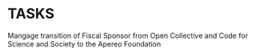 # TASKS
Mangage transition of Fiscal Sponsor from Open Collective and Code for Science and Society to the Apereo Foundation

<!--

## Apereo
1. [ ] provide questionaire to get to know dat-ecosystem
   * **`assigned`** [Patrick Masson](mailto:patrick.masson@apereo.org)
   * **`output`** 📦 [questionaire.pdf](./questionaire.pdf)
     * **next** `dat-ecosystem`
8. share fiscal sponsoree welcome information and policies documents with dat-ecosystem to sign
   * **`assigned`** [Patrick Masson](mailto:patrick.masson@apereo.org)
   * **`output`** 📦 [fiscal sponsoree welcome information and policies](./2024.06.05-Transition_to_Apero_Foundation%20as_Fiscal_Sponsor/ApereoFiscalSponsoreeWelcomeInformation%26Policies.pdf)
     * **next** `dat-ecosystem`
   * **`output`** 📦 [Apereo Welcome Policy](https://www.apereo.org/about/governance/welcoming-policy-20)
     * **next** `dat-ecosystem`
1. [ ]  add dat to Apereo website (generic information (such as dat-ecosystem blog and website links) about dat-ecosystem)
   * **`assigned`** [Michelle Hall](mailto:michelle.hall@apereo.org) - Apereo's website/drupal admin and communications manager
   * **`input`** ❓ [generic dat-ecosystem "about" info](#) **from** `dat-ecosystem`
   * **`output`** ❓ [link to dat-ecosystem page on apereo website](#)
2. [ ] migrate all dat related domains and email addresses to display and forward correctly based on instructions provided by dat-ecosystem
   * **`assigned`** [Arlen Johnson](mailto:arlen@sphericalcowgroup.com) - Apereo System Administrator
   * **`input`**❓[dat-ecosystem-AuthIDs](#) **from** `dat-ecosystem`
   * **`input`**❓[cs&S-AuthIDs](#) **from** `code-for-science-and-society`
   * **`input`** 📦 [usage intention for email addresses and domains](./2024.06.05-Transition_to_Apero_Foundation%20as_Fiscal_Sponsor/domains-and-emailaddresses.md#USAGE_INTENTION) **from** `dat-ecosystem`
   * **`output`** ❓ [transitioned DNS confugration compliant with usage intention](#)
     * **next** `dat-ecosystem`
3. [ ] Share official onboarding process and discuss options with dat-ecosystem onboarding publicity program to communicate to public
   * **`assigned`** [Jenn Cummings](mailto:jenn.cummings@apereo.org) - Apereo's Community and Membership Manager
   * **`input`** 🏁❓ [Updated and consortium signed `Proposal.md` linking those policies](./PROPOSAL.md) **from** `dat-ecosystem`
   * **`output`** 🏁❓ [...](#)

4. [ ] create IRS determination letter for dat-ecosystem to submit to OpenCollective to complete transition of fiscal sponsorship change
   * **`assigned`** [Phyllis Dobbs](mailto:accounting@apereo.org) - Apereo's Controller (funding/finances)
   * **`output`** ❓ [IRS determination letter](#)
     * **next** `dat-ecosystem`
5. [ ] provide ACH deposit information to dat-ecosystem for submitting to OpenCollective for completing the transition of fiscal sponsorship change
   * **`assigned`** [Phyllis Dobbs](mailto:accounting@apereo.org) - Apereo's Controller (funding/finances)
   * **`output`** ❓ [ACH deposit info including OpenCollective Bank Account transfer information](#)
     * **next** `dat-ecosystem`
6. [ ] provide a copy of W9 form to dat-ecosystem to forward to OpenCollective
   * **`assigned`** [Phyllis Dobbs](mailto:accounting@apereo.org) - Apereo's Controller (funding/finances)
   * **`output`** ❓ [W9](#)
     * **next** `dat-ecosystem`
8. Provide proof of Apereo Foundation having a 501c3 status
   * **`assigned`** [Patrick Masson](mailto:patrick.masson@apereo.org)
   * **`output`** 📦 [form 990 - return of organization excempt from income tax](https://apps.irs.gov/pub/epostcard/cor/462060554_202212_990_2024010922202106.pdf)
     * **next** `dat-ecosystem`

7. [ ] Share an MOU fiscal sponsorship with dat-ecosystem to be signed by dat-ecosystem representatives and Apereo so it can be forwarded to OpenCollective to complete fiscal sponsorship change
   * **`assigned`** [Patrick Masson](mailto:patrick.masson@apereo.org)
   * **`output`** 📦 [fiscal sponsorship agreement](./2024.06.05-Transition_to_Apero_Foundation%20as_Fiscal_Sponsor/Dat-Ecosystem%20Fiscal%20Sponsorship%20Application%20%26%20ReportV2%20-%20Google%20Docs.pdf)
     * **next** `dat-ecosystem`


X. forward documents to opencollective to complete fiscal sponsorship transition
   * **`assigned`** [serapath](https://github.com/serapath)
   * **`input`** 📦 [form 990 - return of organization excempt from income tax](https://apps.irs.gov/pub/epostcard/cor/462060554_202212_990_2024010922202106.pdf) **from** `APEREO`
   * **`output`** ❓ [confirmation from opencollective about receiving all input documents](#)
     * **next** `OPENCOLLECTIVE`


https://github.com/serapath/organization/blob/main/consortium/decisions/2024.06.05-Transition_to_Apero_Foundation%20as_Fiscal_Sponsor/DatEcosystemLetterOfTransfer.pdf

-------------------------------------------------------------------------------

## Code for Science and Society
1. [x] compile a list of all dat related email addresses and domains
   * **`assigned`** [Christopher Furton](ithelp@codeforsociety.org)
   * **`output`** 📦 [domains-and-emailaddresses.md](https://github.com/serapath/organization/blob/main/consortium/decisions/2024.06.05-Transition_to_Apero_Foundation%20as_Fiscal_Sponsor/domains-and-emailaddresses.md)
     * **next** `dat-ecosystem`
2. [ ] transfer them to Apereo by generating
   * **`assigned`** [Christopher Furton](ithelp@codeforsociety.org)
   * **`output`**❓[cs&S-AuthIDs](#)
     * **next** `APEREO`
3. [ ] share any accounts saved in 1password that relate to dat
   * **`assigned`** [Christopher Furton](ithelp@codeforsociety.org)
   * **`output`**❓ [dat onepassword credentials](#)
     * **next** `dat-ecosystem`
4. [ ] provide all information about the HNS cryptocurrency airdrop to be able to complete and claim the funds
   * **`assigned`** [Christopher Furton](ithelp@codeforsociety.org)
   * **`output`** 📦 `airdrop-claim-work-in-progress-document` (submitted via email to dat-ecosystem)
      * **next** `dat-ecosystem`
  
-------------------------------------------------------------------------------

## dat-ecosystem
0. [ ] Mangage transition process of changing dat-ecosystem's fiscal sponsor from Open Collective and Code for Science and Society to the Apereo Foundation
2. [ ] provide questionaire to get to know dat-ecosystem
   * **`assigned`** [serapath](https://github.com/serapath)
   * **`input`** 📦 [questionaire.pdf](./questionaire.pdf) **from** `APEREO`
   * **`output`** 📦 [answers.md](./answers.md)
     * **next** `APEREO`
3. [ ] provide fiscal sponsorship analysis to apereos accounting services to unify books for reporting US Internal Revenue Service requirements
   1. [ ] export detailed transaction history of dat-ecosystem's revenue and expenses from open collective
      * **`assigned`** [Diego](https://github.com/dpaez)
      * **`output`** 📦 `dat-transactions-ALL.OCF2024.csv` (submitted via email to Apereo Foundation by @serapath)
        * **next** `APEREO`
   2. [ ] export detailed contributors history from open collective
      * **`assigned`** [Diego](https://github.com/dpaez)
      * **`output`** 📦 `dat-transactions-ALL.OCF2024.csv` (submitted via email to Apereo Foundation by @serapath)
        * **next** `APEREO`
9. [ ] make usage plan for all domains and email addresses for apereo to configure them appropriately
   * **`assigned`** [serapath](https://github.com/serapath)
   * **`input`** 📦 [domains-and-emailaddresses.md](https://github.com/serapath/organization/blob/main/consortium/decisions/2024.06.05-Transition_to_Apero_Foundation%20as_Fiscal_Sponsor/domains-and-emailaddresses.md) **from** `code for science and society`
   * **`output`** 📦 [usage intention for email addresses and domains](https://github.com/serapath/organization/blob/main/consortium/decisions/2024.06.05-Transition_to_Apero_Foundation%20as_Fiscal_Sponsor/domains-and-emailaddresses.md#USAGE_INTENTION)
     * **next** `APEREO`

5. update business processes to integrate book keeping with apereo founation
  * **`assigned`** [serapath](https://github.com/serapath)
  * **`output`** 🏁❓ [update business process specification](#)
1. [ ] provide generic information about dat-ecosystem to Apereo for updating their website similar to (https://www.apereo.org/opencast/, https://www.apereo.org/sakai, https://www.apereo.org/uportal)
  * **`assigned`** [serapath](https://github.com/serapath)
  * **`output`**❓[generic dat-ecosystem "about" info](#)
    * **next** `APEREO`
2. [ ] help transition `dat-ecosystem.org` domain to Apereo
  * **`assigned`** [ninebreznik](https://github.com/ninabreznik)
  * **`output`** ❓ [dat-ecosystem-AuthIDs](#)
  * **next** `APEREO`
3. [ ] transition fiscal sponsorship from Open Collective Foundation to Apereo Foundation
   * **`input`** 📦 [leaving OCF document](https://docs.opencollective.foundation/leaving-ocf)
   1. [ ] file expense with determination latter attached to transition all funds to new fiscal sponsor
      * **`output`** ❓ [status update](#)
      1. [ ] submit IRS determination letter
         * **`input`** [IRS determination letter](#) **from** `APEREO`
      2. [ ] submit ACH deposit information
         * **`input`** [ACH deposit info](#) **from** `APEREO`
      3. [ ] submit W9 from new fiscal sponsor Apereo
         * **`input`** [W9](#) **from** `APEREO`
      4. [ ] submit a signed MOU fiscal sponsorship agreement needed for IRS tax filings and to complete the fiscal sponsorship transition
         * **`input`** [signed MOU](#) **from** `APEREO`
   2. [ ] add forwarding notice to dat-ecosystem's open collective page so visitors can find the dat-ecosystem page on the Apereo website
   * **`output`** ❓ [updated dat-ecosystem opencollective webpage](https://opencollective.com/dat)
4. [ ] store, change and update all old credentials
   * **`inoout`**❓ [dat onepassword credentials](#) **from** `code for science and society`
   * **`output`** 🏁❓ [updated list of dat-ecosystem credentials shared with consortium members](#)
5. [ ] update dat-ecosystem's OpenCollective profile
   1. [ ] add contact information (e.g. "We have moved") to help direct future contributors to Apereo.
      * **`assigned`** [serapath](https://github.com/serapath)
      * **`output`** 🏁❓ [update dat-eocystem OC profile](https://opencollective.com/dat)
   2. [ ] Archive dat-ecosystem OpenCollective page to disable further transaction but keep records archived and confirm dat-ecosystme will not use OpenColective for financial services in the future, such as e.g. collecting funds, transactions, billing, etc.
      * **`assigned`** [serapath](https://github.com/serapath)
      * **`output`** 🏁❓ [deactived financial service modules for dat's OpenCollective account](https://opencollective.com/dat)

8. Review, sign and adopt the Apereo Foundation Welcome Policies and Fiscal Sponsorship Agreements
   * **`assigned`** [serapath](https://github.com/serapath)
   * **`input`** 📦 [fiscal sponsorship agreement](https://github.com/serapath/organization/blob/main/consortium/decisions/2024.06.05-Transition_to_Apero_Foundation%20as_Fiscal_Sponsor/Dat-Ecosystem%20Fiscal%20Sponsorship%20Application%20%26%20ReportV2%20-%20Google%20Docs.pdf) **from** `APEREO`
   * **`input`** 📦 [Apereo Welcome Policy](https://www.apereo.org/about/governance/welcoming-policy-20) **from** `APEREO`
   * **`input`** 📦 [fiscal sponsoree welcome information and policies](https://github.com/serapath/organization/blob/main/consortium/decisions/2024.06.05-Transition_to_Apero_Foundation%20as_Fiscal_Sponsor/ApereoFiscalSponsoreeWelcomeInformation%26Policies.pdf) **from** `APEREO`
   * **`output`** ❓ [signed policies](#)
     * **next** `APEREO`

   * https://drive.google.com/file/d/1ESoW0uR60JBvxfVHk8-Ent-f3_pGtEBM/view?usp=drive_link
   * https://drive.google.com/file/d/17LeQlK18ei6KZuCjZqeJLwbDQrKjCiPQ/view?usp=drive_link

9. [ ] Transfer all remaining funds from dat OpenCollective to Apereo Foundation by filing an expense on OpenCollective
   * **`assigned`** [serapath](https://github.com/serapath)
10. [ ] Request Code for Science and Society liquidate cryptocurrency holdings and transfer the funds to Apereo Foundation
  * **`assigned`** [ninebreznik](https://github.com/ninabreznik)
   * **`input`** 📦 `airdrop-claim-work-in-progress-document` (submitted via email by code for science and society)
   * **`output`** ❓ [reciept of transferung funds to apereo](#)
11. [ ] update github pages with CNAME files to use old dat pages with deprecation and dat-ecosystem forwarding notice
   * **`assigned`** [serapath](https://github.com/serapath)
   * **`input`** ❓ [transitioned DNS confugration compliant with usage intention](#) **from** `APEREO`
   * **`output`** 🏁❓ [fully working legacy dat pages with deprecation notice](#)

7. Update proposal with all signed documents to be accepted by dat-ecosystem consortium 
   * **`assigned`** [serapath](https://github.com/serapath)
   * **`output`** ❓ [Updated and consortium signed `Proposal.md` linking those policies](./PROPOSAL.md)
     * **next** `APEREO`


Apereo
1. Send OpenCollective Foundation: Letter of transfer of dat-ecosystem fiscal sponsorship.
   * A one-page letter confirming transfer of fiscal sponsorship that OC would sign.
   * Attached to: Apereo email from 20th Aug 2024 about OpenCollectives recommendations and Dat.Ecosystem's to-do's (in bold) to complete the fiscal sponsorship transfer

3. Send OpenCollective  Proof of Apereo's 501c3 status
   * https://drive.google.com/file/d/1SYHwauoR8Fi_jXUs144KkfmyjkF3dkvT/view?usp=drive_link
   * https://drive.google.com/file/d/1Ei0nO00WqZV5I8B48RxRXUXIZBhCYIi1/view?usp=drive_link
   * https://apps.irs.gov/pub/epostcard/cor/462060554_202212_990_2024010922202106.pdf

https://github.com/serapath/organization/blob/main/consortium/decisions/2024.06.05-Transition_to_Apero_Foundation%20as_Fiscal_Sponsor/DatEcosystemLetterOfTransfer.pdf


2. Send OpenCollective MOU between Dat.Ecosystem and Apereo
   * https://drive.google.com/file/d/1ESoW0uR60JBvxfVHk8-Ent-f3_pGtEBM/view?usp=drive_link
   * https://drive.google.com/file/d/17LeQlK18ei6KZuCjZqeJLwbDQrKjCiPQ/view?usp=drive_link



-------------------------------------------------------------------------------

## Open Collective
1. [ ] receive all required documents signed by APEREO and dat-ecosystem to complete fiscal sponsorship transition of dat-ecosystem to the Apereo Foundation
   * **`input?`** ❓ [confirmation from opencollective about receiving all input documents](#)
   * **`output`** ❓ [update dat-ecosystem profile with all funds and fiscal sponsorship successfully transferred to apereo](#)
     * **next** `APEREO`




## DONOR FOR DAT
Task: get back to fedor
- I guess it would help if you reach out to the potential donor. 

This is the conversation I saw apereo already answered on 6th of September once - Hope the process will be fast enough for the donor not to change their mind :-)

https://mastodon.gamedev.place/deck/@apereo@social.fossdle.org/113091890562451336


"[...]we have somebody who wants to donate to the dat-ecosystem and we need to tell them how[...]".

Phyllis can provide options. The snag now is simply we can't accept the contribution until your official (e.g., Fiscal Sponsorship Agreement in place). If it helps I am happy to reach out to the donor to give them an update so that they know what the hold up is and you do not lose them.

1. To update the open collective page with a note that dat-ecosystem has moved, we would need some kind of link to forward or redirect people to.
   * Will there be some sort of page where people can donate to dat-ecosystem?

-------------------------------------------------------------------------------

## APEREO DAT PAGE

   * As mentioned earlier (I think I tagged Patrick a few times on mastodon already), we have somebody who wants to donate to the dat-ecosystem and we need to tell them how they can do that.
   * This information is important for anyone who comes to the dat-ecosystem open collective page and anyone we might want to inform through email.

MICHELLE HALL
The landing pages accessed via www.apereo.org (apereo.org/foo) all have the same look for branding and site continuity. If you go down to the bottom of each project page there are links to the projects' pages, e.g., github, a project home page, documentation, community contacts, etc.--whatever you like. We could put links to any dat.ecosystem resource(s) you like there. For example, the OpenCast project has an Apereo page (https://apereo.org/programs/software/opencast, https://apereo.org/opencast), then that page has links to their project home page (https://opencast.org/) code repository (https://github.com/opencast/opencast), as well as their documentation (https://docs.opencast.org/).
We'll set up the Apereo page and you provide the links. You provide all the content and we just manage the Apereo content. Michelle Hall is our Drupal admin who can set it up. Again, once you're official we'll launch it.


live: https://apereo.org/programs/software/dat-ecosystem
redirect: https://apereo.org/dat-ecosystem
redirect: https://dat-ecosystem.apereo.org


-------------------------------------------------------------------------------

-->
